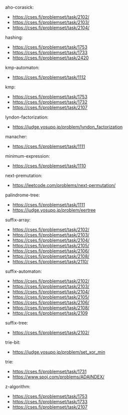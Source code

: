 aho-corasick:
- https://cses.fi/problemset/task/2102/
- https://cses.fi/problemset/task/2103/
- https://cses.fi/problemset/task/2104/

hashing:
- https://cses.fi/problemset/task/1753
- https://cses.fi/problemset/task/1733
- https://cses.fi/problemset/task/2420

kmp-automaton:
- https://cses.fi/problemset/task/1112

kmp:
- https://cses.fi/problemset/task/1753 
- https://cses.fi/problemset/task/1732
- https://cses.fi/problemset/task/2107

lyndon-factorization:
- https://judge.yosupo.jp/problem/lyndon_factorization 

manacher:
- https://cses.fi/problemset/task/1111

minimum-expression:
- https://cses.fi/problemset/task/1110

next-premutation:
- https://leetcode.com/problems/next-permutation/ 

palindrome-tree:
- https://cses.fi/problemset/task/1111
- https://judge.yosupo.jp/problem/eertree 

suffix-array:
- https://cses.fi/problemset/task/2102/
- https://cses.fi/problemset/task/2103/
- https://cses.fi/problemset/task/2104/
- https://cses.fi/problemset/task/2105/
- https://cses.fi/problemset/task/2106/
- https://cses.fi/problemset/task/2108/
- https://cses.fi/problemset/task/2110/

suffix-automaton:
- https://cses.fi/problemset/task/2102/
- https://cses.fi/problemset/task/2103/
- https://cses.fi/problemset/task/2104/
- https://cses.fi/problemset/task/2105/
- https://cses.fi/problemset/task/2106/
- https://cses.fi/problemset/task/2108/
- https://cses.fi/problemset/task/2109

suffix-tree:
- https://cses.fi/problemset/task/2102/

trie-bit:
- https://judge.yosupo.jp/problem/set_xor_min

trie:
- https://cses.fi/problemset/task/1731
- https://www.spoj.com/problems/ADAINDEX/

z-algorithm:
- https://cses.fi/problemset/task/1753
- https://cses.fi/problemset/task/1733
- https://cses.fi/problemset/task/2107